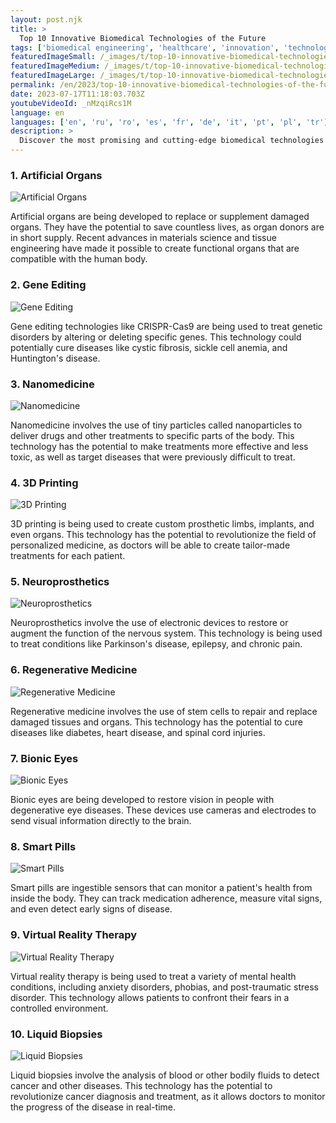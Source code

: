 ```yaml
---
layout: post.njk
title: >
  Top 10 Innovative Biomedical Technologies of the Future
tags: ['biomedical engineering', 'healthcare', 'innovation', 'technology']
featuredImageSmall: /_images/t/top-10-innovative-biomedical-technologies-of-the-future-cover-en-small.webp
featuredImageMedium: /_images/t/top-10-innovative-biomedical-technologies-of-the-future-cover-en-medium.webp
featuredImageLarge: /_images/t/top-10-innovative-biomedical-technologies-of-the-future-cover-en-large.webp
permalink: /en/2023/top-10-innovative-biomedical-technologies-of-the-future.html
date: 2023-07-17T11:18:03.703Z
youtubeVideoId: _nMzqiRcs1M
language: en
languages: ['en', 'ru', 'ro', 'es', 'fr', 'de', 'it', 'pt', 'pl', 'tr']
description: >
  Discover the most promising and cutting-edge biomedical technologies that have the potential to revolutionize healthcare in the near future.
---
```


### 1. Artificial Organs

![Artificial Organs](/_images/e/eedc96890b67811aedff78094a0d49a4-medium.webp)

Artificial organs are being developed to replace or supplement damaged organs. They have the potential to save countless lives, as organ donors are in short supply. Recent advances in materials science and tissue engineering have made it possible to create functional organs that are compatible with the human body.

### 2. Gene Editing

![Gene Editing](/_images/c/c26b369f6ce2d081eac4adc2008a9acf-medium.webp)

Gene editing technologies like CRISPR-Cas9 are being used to treat genetic disorders by altering or deleting specific genes. This technology could potentially cure diseases like cystic fibrosis, sickle cell anemia, and Huntington's disease.

### 3. Nanomedicine

![Nanomedicine](/_images/d/d028022a35a16390efe64b707765762b-medium.webp)

Nanomedicine involves the use of tiny particles called nanoparticles to deliver drugs and other treatments to specific parts of the body. This technology has the potential to make treatments more effective and less toxic, as well as target diseases that were previously difficult to treat.

### 4. 3D Printing

![3D Printing](/_images/4/4f83d6a41c05efd030e109fefefacf2f-medium.webp)

3D printing is being used to create custom prosthetic limbs, implants, and even organs. This technology has the potential to revolutionize the field of personalized medicine, as doctors will be able to create tailor-made treatments for each patient.

### 5. Neuroprosthetics

![Neuroprosthetics](/_images/b/ba3b796d3d10a792aa2377a52d3fab1c-medium.webp)

Neuroprosthetics involve the use of electronic devices to restore or augment the function of the nervous system. This technology is being used to treat conditions like Parkinson's disease, epilepsy, and chronic pain.

### 6. Regenerative Medicine

![Regenerative Medicine](/_images/2/23136bdc1e511c8444b7d099d4016c60-medium.webp)

Regenerative medicine involves the use of stem cells to repair and replace damaged tissues and organs. This technology has the potential to cure diseases like diabetes, heart disease, and spinal cord injuries.

### 7. Bionic Eyes

![Bionic Eyes](/_images/2/2d65ee8215e64b73c10bc69f057cf4b2-medium.webp)

Bionic eyes are being developed to restore vision in people with degenerative eye diseases. These devices use cameras and electrodes to send visual information directly to the brain.

### 8. Smart Pills

![Smart Pills](/_images/d/dac136acffcf16c91c9a4e63be6d7ea0-medium.webp)

Smart pills are ingestible sensors that can monitor a patient's health from inside the body. They can track medication adherence, measure vital signs, and even detect early signs of disease.

### 9. Virtual Reality Therapy

![Virtual Reality Therapy](/_images/6/6b50e56f6b8499869eee5bb61b46a3f9-medium.webp)

Virtual reality therapy is being used to treat a variety of mental health conditions, including anxiety disorders, phobias, and post-traumatic stress disorder. This technology allows patients to confront their fears in a controlled environment.

### 10. Liquid Biopsies

![Liquid Biopsies](/_images/b/b8a1b78d44bc67e4bff8e7777034cc84-medium.webp)

Liquid biopsies involve the analysis of blood or other bodily fluids to detect cancer and other diseases. This technology has the potential to revolutionize cancer diagnosis and treatment, as it allows doctors to monitor the progress of the disease in real-time.


